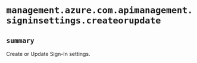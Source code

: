 # `management.azure.com.apimanagement.signinsettings.createorupdate`

## `summary`
Create or Update Sign-In settings.


